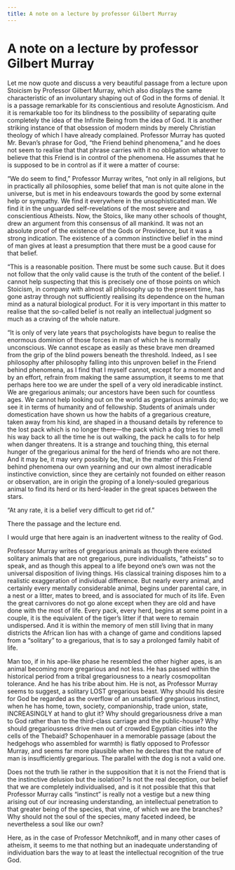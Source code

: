 ```yaml
---
title: A note on a lecture by professor Gilbert Murray
---
```

# A note on a lecture by professor Gilbert Murray

Let me now quote and discuss a very beautiful passage from a lecture
upon Stoicism by Professor Gilbert Murray, which also displays the same
characteristic of an involuntary shaping out of God in the forms of
denial. It is a passage remarkable for its conscientious and resolute
Agnosticism. And it is remarkable too for its blindness to the
possibility of separating quite completely the idea of the Infinite
Being from the idea of God. It is another striking instance of that
obsession of modern minds by merely Christian theology of which I have
already complained. Professor Murray has quoted Mr. Bevan’s phrase for
God, “the Friend behind phenomena,” and he does not seem to realise that
that phrase carries with it no obligation whatever to believe that this
Friend is in control of the phenomena. He assumes that he is supposed to
be in control as if it were a matter of course:

“We do seem to find,” Professor Murray writes, “not only in all
religions, but in practically all philosophies, some belief that man is
not quite alone in the universe, but is met in his endeavours towards
the good by some external help or sympathy. We find it everywhere in the
unsophisticated man. We find it in the unguarded self-revelations of the
most severe and conscientious Atheists. Now, the Stoics, like many other
schools of thought, drew an argument from this consensus of all mankind.
It was not an absolute proof of the existence of the Gods or Providence,
but it was a strong indication. The existence of a common instinctive
belief in the mind of man gives at least a presumption that there must
be a good cause for that belief.

“This is a reasonable position. There must be some such cause. But it
does not follow that the only valid cause is the truth of the content of
the belief. I cannot help suspecting that this is precisely one of those
points on which Stoicism, in company with almost all philosophy up to
the present time, has gone astray through not sufficiently realising its
dependence on the human mind as a natural biological product. For it is
very important in this matter to realise that the so-called belief is
not really an intellectual judgment so much as a craving of the whole
nature.

“It is only of very late years that psychologists have begun to realise
the enormous dominion of those forces in man of which he is normally
unconscious. We cannot escape as easily as these brave men dreamed from
the grip of the blind powers beneath the threshold. Indeed, as I see
philosophy after philosophy falling into this unproven belief in the
Friend behind phenomena, as I find that I myself cannot, except for a
moment and by an effort, refrain from making the same assumption, it
seems to me that perhaps here too we are under the spell of a very old
ineradicable instinct. We are gregarious animals; our ancestors have
been such for countless ages. We cannot help looking out on the world as
gregarious animals do; we see it in terms of humanity and of fellowship.
Students of animals under domestication have shown us how the habits of
a gregarious creature, taken away from his kind, are shaped in a
thousand details by reference to the lost pack which is no longer
there—the pack which a dog tries to smell his way back to all the time
he is out walking, the pack he calls to for help when danger threatens.
It is a strange and touching thing, this eternal hunger of the
gregarious animal for the herd of friends who are not there. And it may
be, it may very possibly be, that, in the matter of this Friend behind
phenomena our own yearning and our own almost ineradicable instinctive
conviction, since they are certainly not founded on either reason or
observation, are in origin the groping of a lonely-souled gregarious
animal to find its herd or its herd-leader in the great spaces between
the stars.

“At any rate, it is a belief very difficult to get rid of.”

There the passage and the lecture end.

I would urge that here again is an inadvertent witness to the reality of
God.

Professor Murray writes of gregarious animals as though there existed
solitary animals that are not gregarious, pure individualists,
“atheists” so to speak, and as though this appeal to a life beyond
one’s own was not the universal disposition of living things. His
classical training disposes him to a realistic exaggeration of
individual difference. But nearly every animal, and certainly every
mentally considerable animal, begins under parental care, in a nest or a
litter, mates to breed, and is associated for much of its life. Even the
great carnivores do not go alone except when they are old and have done
with the most of life. Every pack, every herd, begins at some point in a
couple, it is the equivalent of the tiger’s litter if that were to
remain undispersed. And it is within the memory of men still living that
in many districts the African lion has with a change of game and
conditions lapsed from a “solitary” to a gregarious, that is to say a
prolonged family habit of life.

Man too, if in his ape-like phase he resembled the other higher apes, is
an animal becoming more gregarious and not less. He has passed within
the historical period from a tribal gregariousness to a nearly
cosmopolitan tolerance. And he has his tribe about him. He is not, as
Professor Murray seems to suggest, a solitary LOST gregarious beast. Why
should his desire for God be regarded as the overflow of an unsatisfied
gregarious instinct, when he has home, town, society, companionship,
trade union, state, INCREASINGLY at hand to glut it? Why should
gregariousness drive a man to God rather than to the third-class
carriage and the public-house? Why should gregariousness drive men out
of crowded Egyptian cities into the cells of the Thebaid? Schopenhauer
in a memorable passage (about the hedgehogs who assembled for warmth) is
flatly opposed to Professor Murray, and seems far more plausible when he
declares that the nature of man is insufficiently gregarious. The
parallel with the dog is not a valid one.

Does not the truth lie rather in the supposition that it is not the
Friend that is the instinctive delusion but the isolation? Is not the
real deception, our belief that we are completely individualised, and is
it not possible that this that Professor Murray calls “instinct” is
really not a vestige but a new thing arising out of our increasing
understanding, an intellectual penetration to that greater being of the
species, that vine, of which we are the branches? Why should not the
soul of the species, many faceted indeed, be nevertheless a soul like
our own?

Here, as in the case of Professor Metchnikoff, and in many other cases
of atheism, it seems to me that nothing but an inadequate understanding
of individuation bars the way to at least the intellectual recognition
of the true God.
